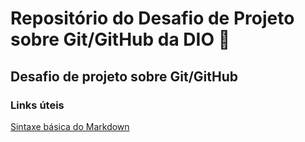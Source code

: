 # Repositório do Desafio de Projeto sobre Git/GitHub da DIO 👾
## Desafio de projeto sobre Git/GitHub
### Links úteis
[Sintaxe básica do Markdown](https://www.markdownguide.org/cheat-sheet/)
